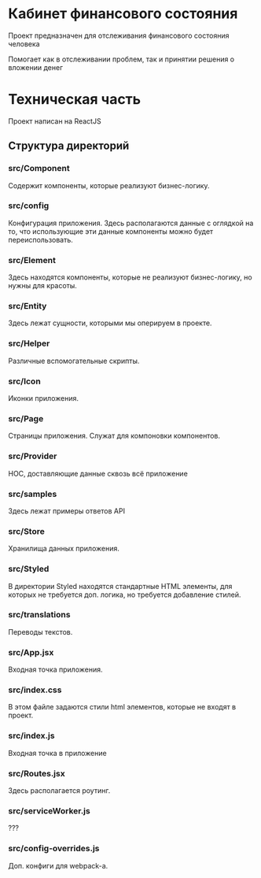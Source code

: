 # Кабинет финансового состояния
Проект предназначен для отслеживания финансового состояния человека

Помогает как в отслеживании проблем, так и принятии решения о вложении денег

# Техническая часть
Проект написан на ReactJS

## Структура директорий
### src/Component
Содержит компоненты, которые реализуют бизнес-логику.

### src/config
Конфигурация приложения. Здесь располагаются данные с оглядкой на то,
что использующие эти данные компоненты можно будет переиспользовать.

### src/Element
Здесь находятся компоненты, которые не реализуют бизнес-логику, но нужны для красоты.

### src/Entity
Здесь лежат сущности, которыми мы оперируем в проекте.

### src/Helper
Различные вспомогательные скрипты.

### src/Icon
Иконки приложения.

### src/Page
Страницы приложения. Служат для компоновки компонентов.

### src/Provider
HOC, доставляющие данные сквозь всё приложение

### src/samples
Здесь лежат примеры ответов API

### src/Store
Хранилища данных приложения.

### src/Styled
В директории Styled находятся стандартные HTML элементы, для которых не требуется доп. логика,
но требуется добавление стилей.

### src/translations
Переводы текстов.

### src/App.jsx
Входная точка приложения.

### src/index.css
В этом файле задаются стили html элементов, которые не входят в проект.

### src/index.js
Входная точка в приложение

### src/Routes.jsx
Здесь располагается роутинг.

### src/serviceWorker.js
???

### src/config-overrides.js
Доп. конфиги для webpack-а.
